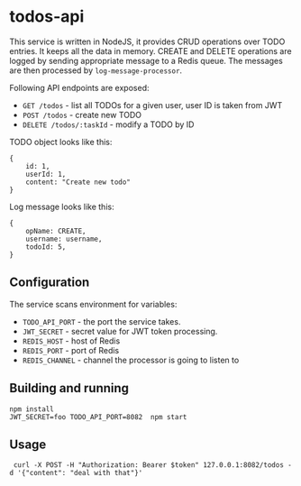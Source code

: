 # todos-api

This service is written in NodeJS, it provides CRUD operations over TODO entries.
It keeps all the data in memory. CREATE and DELETE operations are logged by
sending appropriate message to a Redis queue. The messages are then processed by
`log-message-processor`.

Following API endpoints are exposed:

- `GET /todos` - list all TODOs for a given user, user ID is taken from JWT
- `POST /todos` - create new TODO
- `DELETE /todos/:taskId` - modify a TODO by ID

TODO object looks like this:
```
{
    id: 1,
    userId: 1,
    content: "Create new todo"
}
```

Log message looks like this:
```
{
    opName: CREATE,
    username: username,
    todoId: 5,
}
```

## Configuration

The service scans environment for variables:
- `TODO_API_PORT` - the port the service takes.
- `JWT_SECRET` - secret value for JWT token processing.
- `REDIS_HOST` - host of Redis
- `REDIS_PORT` - port of Redis
- `REDIS_CHANNEL` - channel the processor is going to listen to

## Building and running

```
npm install
JWT_SECRET=foo TODO_API_PORT=8082  npm start
```

## Usage

```
 curl -X POST -H "Authorization: Bearer $token" 127.0.0.1:8082/todos -d '{"content": "deal with that"}'
```
